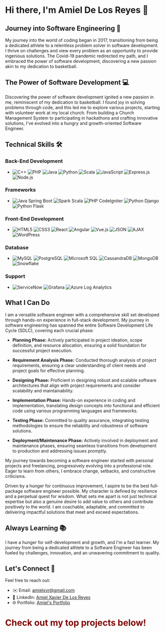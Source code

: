 # Hi there, I'm Amiel De Los Reyes 👋

## Journey into Software Engineering 🚀

My journey into the world of coding began in 2017, transitioning from being a dedicated athlete to a relentless problem solver in software development. I thrive on challenges and view every problem as an opportunity to provide ingenious solutions. The Covid-19 pandemic redirected my path, and I embraced the power of software development, discovering a new passion akin to my dedication to basketball.

## The Power of Software Development 💻

Discovering the power of software development ignited a new passion in me, reminiscent of my dedication to basketball. I found joy in solving problems through code, and this led me to explore various projects, starting with volunteer work at my local church. From building a Church Management System to participating in hackathons and crafting innovative solutions, I've evolved into a hungry and growth-oriented Software Engineer.

## Technical Skills 🛠️

### Back-End Development
- ![C++](https://img.shields.io/badge/C++-00599C?style=for-the-badge&logo=c%2B%2B&logoColor=white) ![PHP](https://img.shields.io/badge/PHP-777BB4?style=for-the-badge&logo=php&logoColor=white) ![Java](https://img.shields.io/badge/Java-007396?style=for-the-badge&logo=java&logoColor=white) ![Python](https://img.shields.io/badge/Python-3776AB?style=for-the-badge&logo=python&logoColor=white) ![Scala](https://img.shields.io/badge/Scala-DC322F?style=for-the-badge&logo=scala&logoColor=white) ![JavaScript](https://img.shields.io/badge/JavaScript-F7DF1E?style=for-the-badge&logo=javascript&logoColor=black) ![Express.js](https://img.shields.io/badge/Express.js-000000?style=for-the-badge&logo=express&logoColor=white) ![Node.js](https://img.shields.io/badge/Node.js-339933?style=for-the-badge&logo=node.js&logoColor=white)

### Frameworks
- ![Java Spring Boot](https://img.shields.io/badge/Java_Spring_Boot-6DB33F?style=for-the-badge&logo=spring&logoColor=white) ![Spark Scala](https://img.shields.io/badge/Spark_Scala-E25A1C?style=for-the-badge&logo=apache-spark&logoColor=white) ![PHP CodeIgniter](https://img.shields.io/badge/PHP_CodeIgniter-EE4623?style=for-the-badge&logo=codeigniter&logoColor=white) ![Python Django](https://img.shields.io/badge/Python_Django-092E20?style=for-the-badge&logo=django&logoColor=white) ![Python Flask](https://img.shields.io/badge/Python_Flask-000000?style=for-the-badge&logo=flask&logoColor=white)

### Front-End Development
- ![HTML5](https://img.shields.io/badge/HTML5-E34F26?style=for-the-badge&logo=html5&logoColor=white) ![CSS3](https://img.shields.io/badge/CSS3-1572B6?style=for-the-badge&logo=css3&logoColor=white) ![React](https://img.shields.io/badge/React-61DAFB?style=for-the-badge&logo=react&logoColor=black) ![Angular](https://img.shields.io/badge/Angular-DD0031?style=for-the-badge&logo=angular&logoColor=white) ![Vue.js](https://img.shields.io/badge/Vue.js-4FC08D?style=for-the-badge&logo=vue.js&logoColor=white) ![JSON](https://img.shields.io/badge/JSON-000000?style=for-the-badge&logo=json&logoColor=white) ![AJAX](https://img.shields.io/badge/AJAX-424242?style=for-the-badge&logo=ajax&logoColor=white) ![WordPress](https://img.shields.io/badge/WordPress-21759B?style=for-the-badge&logo=wordpress&logoColor=white)

### Database
- ![MySQL](https://img.shields.io/badge/MySQL-4479A1?style=for-the-badge&logo=mysql&logoColor=white) ![PostgreSQL](https://img.shields.io/badge/PostgreSQL-336791?style=for-the-badge&logo=postgresql&logoColor=white) ![Microsoft SQL](https://img.shields.io/badge/Microsoft_SQL-CC2927?style=for-the-badge&logo=microsoft-sql-server&logoColor=white) ![CassandraDB](https://img.shields.io/badge/CassandraDB-1287B1?style=for-the-badge&logo=apache-cassandra&logoColor=white) ![MongoDB](https://img.shields.io/badge/MongoDB-47A248?style=for-the-badge&logo=mongodb&logoColor=white) ![Snowflake](https://img.shields.io/badge/Snowflake-258BF9?style=for-the-badge&logo=snowflake&logoColor=white)

### Support
- ![ServiceNow](https://img.shields.io/badge/ServiceNow-000000?style=for-the-badge&logo=servicenow&logoColor=white) ![Grafana](https://img.shields.io/badge/Grafana-F46800?style=for-the-badge&logo=grafana&logoColor=white) ![Azure Log Analytics](https://img.shields.io/badge/Azure_Log_Analytics-0078D4?style=for-the-badge&logo=microsoft-azure&logoColor=white)


## What I Can Do

I am a versatile software engineer with a comprehensive skill set developed through hands-on experience in full-stack development. My journey in software engineering has spanned the entire Software Development Life Cycle (SDLC), covering each crucial phase:

- **Planning Phase:** Actively participated in project ideation, scope definition, and resource allocation, ensuring a solid foundation for successful project execution.

- **Requirement Analysis Phase:** Conducted thorough analysis of project requirements, ensuring a clear understanding of client needs and project goals for effective planning.

- **Designing Phase:** Proficient in designing robust and scalable software architectures that align with project requirements and consider scalability and maintainability.

- **Implementation Phase:** Hands-on experience in coding and implementation, translating design concepts into functional and efficient code using various programming languages and frameworks.

- **Testing Phase:** Committed to quality assurance, integrating testing methodologies to ensure the reliability and robustness of software solutions.

- **Deployment/Maintenance Phase:** Actively involved in deployment and maintenance phases, ensuring seamless transitions from development to production and addressing issues promptly.

My journey towards becoming a software engineer started with personal projects and freelancing, progressively evolving into a professional role. Eager to learn from others, I embrace change, setbacks, and constructive criticisms.

Driven by a hunger for continuous improvement, I aspire to be the best full-package software engineer possible. My character is defined by resilience and a perpetual quest for wisdom. What sets me apart is not just technical expertise but also a genuine desire to add value to others and contribute positively to the world. I am coachable, adaptable, and committed to delivering impactful solutions that meet and exceed expectations.

## Always Learning 📚

I have a hunger for self-development and growth, and I'm a fast learner. My journey from being a dedicated athlete to a Software Engineer has been fueled by challenges, innovation, and an unwavering commitment to quality.

## Let's Connect 🤝

Feel free to reach out:
- ✉️ Email: [amielxvr@gmail.com](mailto:amielxvr@gmail.com)
- 💼 LinkedIn: [Amiel Xavier De Los Reyes](https://www.linkedin.com/in/amiel-xavier-de-los-reyes-567096219/)
- 🌐 Portfolio: [Amiel's Portfolio](https://amiel-delosreyes-resume.netlify.app/)

<h1 style="color: maroon;">Check out my top projects below!</h1>

